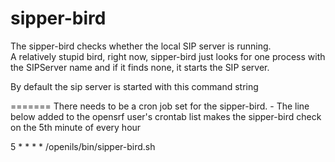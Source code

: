 sipper-bird
===========

The sipper-bird checks whether the local SIP server is running.  
   A relatively stupid bird, right now, sipper-bird just looks for one 
   process with the SIPServer name and if it finds none, it starts the 
   SIP server.
   
By default the sip server is started with this command string


=======
There needs to be a cron job set for the sipper-bird. - The line below 
added to the opensrf user's crontab list makes 
the sipper-bird check on the 5th minute of every hour


5 * * * * /openils/bin/sipper-bird.sh
